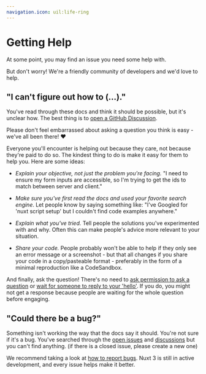 ```yaml
---
navigation.icon: uil:life-ring
---
```


# Getting Help
At some point, you may find an issue you need some help with.

But don't worry! We're a friendly community of developers and we'd love to help.

## "I can't figure out how to (...)."

You've read through these docs and think it should be possible, but it's unclear how. The best thing is to [open a GitHub Discussion](https://github.com/nuxt/nuxt/discussions).

Please don't feel embarrassed about asking a question you think is easy - we've all been there! ❤️

Everyone you'll encounter is helping out because they care, not because they're paid to do so. The kindest thing to do is make it easy for them to help you. Here are some ideas:

* _Explain your objective, not just the problem you're facing._ "I need to ensure my form inputs are accessible, so I'm trying to get the ids to match between server and client."

* _Make sure you've first read the docs and used your favorite search engine_. Let people know by saying something like: "I've Googled for 'nuxt script setup' but I couldn't find code examples anywhere."

* _Explain what you've tried._ Tell people the solutions you've experimented with and why. Often this can make people's advice more relevant to your situation.

* _Share your code._ People probably won't be able to help if they only see an error message or a screenshot - but that all changes if you share your code in a copy/pasteable format - preferably in the form of a minimal reproduction like a CodeSandbox.

And finally, ask the question! There's no need to [ask permission to ask a question](https://dontasktoask.com/) or [wait for someone to reply to your 'hello'](https://www.nohello.com/). If you do, you might not get a response because people are waiting for the whole question before engaging.

## "Could there be a bug?"

Something isn't working the way that the docs say it should. You're not sure if it's a bug. You've searched through the [open issues](https://github.com/nuxt/nuxt/issues) and [discussions](https://github.com/nuxt/nuxt/discussions) but you can't find anything. (if there is a closed issue, please create a new one)

We recommend taking a look at [how to report bugs](/docs/community/reporting-bugs). Nuxt 3 is still in active development, and every issue helps make it better.

